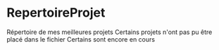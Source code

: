 # RepertoireProjet
Répertoire de mes meilleures projets
Certains projets n'ont pas pu être placé dans le fichier
Certains sont encore en cours
